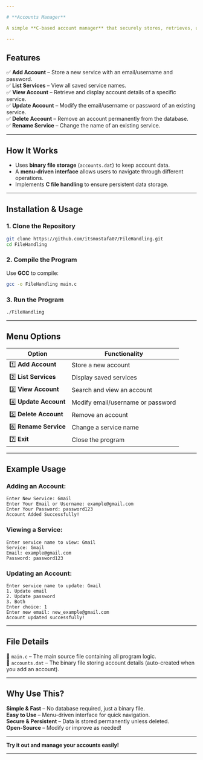 ```yaml
---

# **Accounts Manager**  

A simple **C-based account manager** that securely stores, retrieves, updates, deletes, and renames account credentials using file handling.  

---
```


## **Features**  

✅ **Add Account** – Store a new service with an email/username and password.  
✅ **List Services** – View all saved service names.  
✅ **View Account** – Retrieve and display account details of a specific service.  
✅ **Update Account** – Modify the email/username or password of an existing service.  
✅ **Delete Account** – Remove an account permanently from the database.  
✅ **Rename Service** – Change the name of an existing service.  

---

## **How It Works**  

- Uses **binary file storage** (`accounts.dat`) to keep account data.  
- A **menu-driven interface** allows users to navigate through different operations.  
- Implements **C file handling** to ensure persistent data storage.  

---

## **Installation & Usage**  

### **1. Clone the Repository**  
```bash
git clone https://github.com/itsmostafa07/FileHandling.git
cd FileHandling
```  

### **2. Compile the Program**  
Use **GCC** to compile:  
```bash
gcc -o FileHandling main.c
```  

### **3. Run the Program**  
```bash
./FileHandling
```  

---

## **Menu Options**  

| Option | Functionality |
|--------|--------------|
| 1️⃣ **Add Account** | Store a new account |
| 2️⃣ **List Services** | Display saved services |
| 3️⃣ **View Account** | Search and view an account |
| 4️⃣ **Update Account** | Modify email/username or password |
| 5️⃣ **Delete Account** | Remove an account |
| 6️⃣ **Rename Service** | Change a service name |
| 7️⃣ **Exit** | Close the program |

---

## **Example Usage**  

### **Adding an Account:**  
```plaintext
Enter New Service: Gmail  
Enter Your Email or Username: example@gmail.com  
Enter Your Password: password123  
Account Added Successfully!  
```  

### **Viewing a Service:**  
```plaintext
Enter service name to view: Gmail  
Service: Gmail  
Email: example@gmail.com  
Password: password123  
```  

### **Updating an Account:**  
```plaintext
Enter service name to update: Gmail  
1. Update email  
2. Update password  
3. Both  
Enter choice: 1  
Enter new email: new_example@gmail.com  
Account updated successfully!  
```  

---

## **File Details**  

📂 `main.c` – The main source file containing all program logic.  
📂 `accounts.dat` – The binary file storing account details (auto-created when you add an account).  

---

## **Why Use This?**  

**Simple & Fast** – No database required, just a binary file.  
**Easy to Use** – Menu-driven interface for quick navigation.  
**Secure & Persistent** – Data is stored permanently unless deleted.  
**Open-Source** – Modify or improve as needed!  

---

**Try it out and manage your accounts easily!**

---
